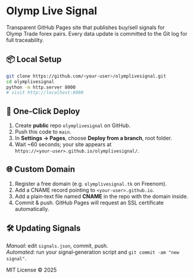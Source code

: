 # Olymp Live Signal

Transparent GitHub Pages site that publishes buy/sell signals for Olymp Trade
forex pairs. Every data update is committed to the Git log for full traceability.

## 📦 Local Setup

```bash
git clone https://github.com/<your‑user>/olymplivesignal.git
cd olymplivesignal
python -m http.server 8000
# visit http://localhost:8000
```

## 🚀 One‑Click Deploy

1. Create **public** repo `olymplivesignal` on GitHub.
2. Push this code to `main`.
3. In **Settings → Pages**, choose **Deploy from a branch**, root folder.
4. Wait ~60 seconds; your site appears at  
   `https://<your‑user>.github.io/olymplivesignal/`.

## 🌐 Custom Domain

1. Register a free domain (e.g. `olymplivesignal.tk` on Freenom).
2. Add a CNAME record pointing to `<your‑user>.github.io`.
3. Add a plain‑text file named **CNAME** in the repo with the domain inside.
4. Commit & push. GitHub Pages will request an SSL certificate automatically.

## 🛠 Updating Signals

*Manual*: edit `signals.json`, commit, push.  
*Automated*: run your signal‑generation script and `git commit -am "new signal"`.

MIT License © 2025
